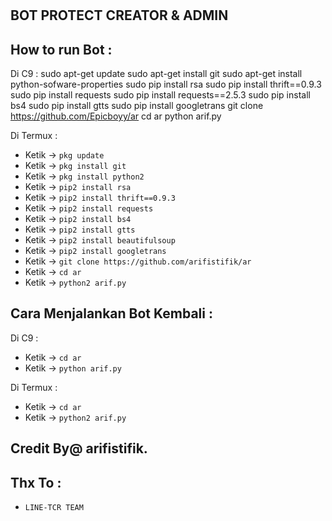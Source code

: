 # 
BOT PROTECT CREATOR & ADMIN
------

How to run Bot :
------
Di C9 :
sudo apt-get update
sudo apt-get install git
sudo apt-get install python-sofware-properties
sudo pip install rsa
sudo pip install thrift==0.9.3
sudo pip install requests
sudo pip install requests==2.5.3
sudo pip install bs4
sudo pip install gtts
sudo pip install googletrans
git clone https://github.com/Epicboyy/ar
cd ar
python arif.py

Di Termux :
- Ketik -> `pkg update`
- Ketik -> `pkg install git`
- Ketik -> `pkg install python2`
- Ketik -> `pip2 install rsa`
- Ketik -> `pip2 install thrift==0.9.3`
- Ketik -> `pip2 install requests`
- Ketik -> `pip2 install bs4`
- Ketik -> `pip2 install gtts`
- Ketik -> `pip2 install beautifulsoup`
- Ketik -> `pip2 install googletrans`
- Ketik -> `git clone https://github.com/arifistifik/ar`
- Ketik -> `cd ar`
- Ketik -> `python2 arif.py`

Cara Menjalankan Bot Kembali :
------
Di C9 :
- Ketik -> `cd ar`
- Ketik -> `python arif.py`

Di Termux :
- Ketik -> `cd ar`
- Ketik -> `python2 arif.py`


Credit By@ arifistifik.
------


Thx To :
------
- `LINE-TCR TEAM`

